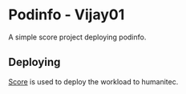 # Podinfo - Vijay01

A simple score project deploying podinfo.

## Deploying

[Score](https://score.dev/) is used to deploy the workload to humanitec.
